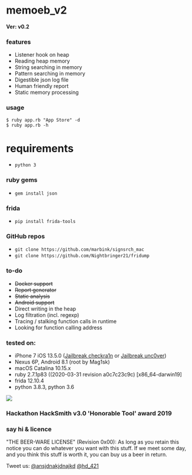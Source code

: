# memoeb_v2
**Ver: v0.2**

### features

* Listener hook on heap
* Reading heap memory
* String searching in memory
* Pattern searching in memory
* Digestible json log file
* Human friendly report
* Static memory processing


### usage

```
$ ruby app.rb "App Store" -d
$ ruby app.rb -h
```

# requirements

* `python 3`

### ruby gems
* `gem install json`

### frida
* `pip install frida-tools`

### GitHub repos
* `git clone https://github.com/marbink/signsrch_mac`
* `git clone https://github.com/Nightbringer21/fridump`

### to-do

* ~~Docker support~~
* ~~Report generator~~
* ~~Static analysis~~
* ~~Android support~~
* Direct writing in the heap
* Log filtration (incl. regexp)
* Tracing / stalking function calls in runtime
* Looking for function calling address

### tested on:

* iPhone 7 iOS 13.5.0 ([Jailbreak checkra1n](https://checkra.in/) or [Jailbreak unc0ver](https://unc0ver.dev/))
* Nexus 6P, Android 8.1 (root by Mag1sk)
* macOS Catalina 10.15.x 
* ruby 2.7.1p83 ((2020-03-31 revision a0c7c23c9c) [x86_64-darwin19]
* frida 12.10.4
* python 3.8.3, python 3.6

![](https://secure.meetupstatic.com/photos/event/8/2/d/b/highres_485253499.jpeg)
### Hackathon HackSmith v3.0 'Honorable Tool' award 2019

### say hi & licence

"THE BEER-WARE LICENSE" (Revision 0x00):
As long as you retain this notice you can do whatever you want with this stuff.
If we meet some day, and you think this stuff is worth it, you can buy us a beer in return.

Tweet us: [@ansjdnakjdnajkd](https://twitter.com/ansjdnakjdnajkd) [@hd_421](https://twitter.com/hd_421)
